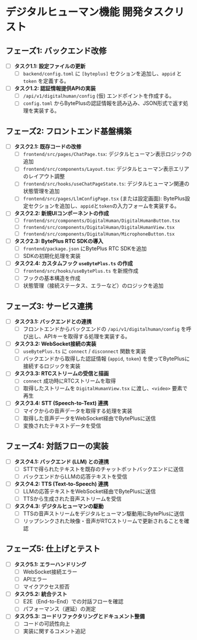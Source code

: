 # デジタルヒューマン機能 開発タスクリスト

## フェーズ1: バックエンド改修

-   [ ] **タスク1.1: 設定ファイルの更新**
    -   [ ] `backend/config.toml` に `[byteplus]` セクションを追加し、`appid` と `token` を定義する。
-   [ ] **タスク1.2: 認証情報提供APIの実装**
    -   [ ] `/api/v1/digitalhuman/config` (仮) エンドポイントを作成する。
    -   [ ] `config.toml` からBytePlusの認証情報を読み込み、JSON形式で返す処理を実装する。

## フェーズ2: フロントエンド基盤構築

-   [ ] **タスク2.1: 既存コードの改修**
    -   [ ] `frontend/src/pages/ChatPage.tsx`: デジタルヒューマン表示ロジックの追加
    -   [ ] `frontend/src/components/Layout.tsx`: デジタルヒューマン表示エリアのレイアウト調整
    -   [ ] `frontend/src/hooks/useChatPageState.ts`: デジタルヒューマン関連の状態管理を追加
    -   [ ] `frontend/src/pages/LlmConfigPage.tsx` (または設定画面): BytePlus設定セクションを追加し、`appid`と`token`の入力フォームを実装する。
-   [ ] **タスク2.2: 新規UIコンポーネントの作成**
    -   [ ] `frontend/src/components/DigitalHuman/DigitalHumanButton.tsx`
    -   [ ] `frontend/src/components/DigitalHuman/DigitalHumanView.tsx`
    -   [ ] `frontend/src/components/DigitalHuman/MicrophoneButton.tsx`
-   [ ] **タスク2.3: BytePlus RTC SDKの導入**
    -   [ ] `frontend/package.json` にBytePlus RTC SDKを追加
    -   [ ] SDKの初期化処理を実装
-   [ ] **タスク2.4: カスタムフック `useBytePlus.ts` の作成**
    -   [ ] `frontend/src/hooks/useBytePlus.ts` を新規作成
    -   [ ] フックの基本構造を作成
    -   [ ] 状態管理（接続ステータス、エラーなど）のロジックを追加

## フェーズ3: サービス連携

-   [ ] **タスク3.1: バックエンドとの連携**
    -   [ ] フロントエンドからバックエンドの `/api/v1/digitalhuman/config` を呼び出し、APIキーを取得する処理を実装する。
-   [ ] **タスク3.2: WebSocket接続の実装**
    -   [ ] `useBytePlus.ts` に `connect` / `disconnect` 関数を実装
    -   [ ] バックエンドから取得した認証情報 (`appid`, `token`) を使ってBytePlusに接続するロジックを実装
-   [ ] **タスク3.3: RTCストリームの受信と描画**
    -   [ ] `connect` 成功時にRTCストリームを取得
    -   [ ] 取得したストリームを `DigitalHumanView.tsx` に渡し、`<video>` 要素で再生
-   [ ] **タスク3.4: STT (Speech-to-Text) 連携**
    -   [ ] マイクからの音声データを取得する処理を実装
    -   [ ] 取得した音声データをWebSocket経由でBytePlusに送信
    -   [ ] 変換されたテキストデータを受信

## フェーズ4: 対話フローの実装

-   [ ] **タスク4.1: バックエンド (LLM) との連携**
    -   [ ] STTで得られたテキストを既存のチャットボットバックエンドに送信
    -   [ ] バックエンドからLLMの応答テキストを受信
-   [ ] **タスク4.2: TTS (Text-to-Speech) 連携**
    -   [ ] LLMの応答テキストをWebSocket経由でBytePlusに送信
    -   [ ] TTSから生成された音声ストリームを受信
-   [ ] **タスク4.3: デジタルヒューマンの駆動**
    -   [ ] TTSの音声ストリームをデジタルヒューマン駆動用にBytePlusに送信
    -   [ ] リップシンクされた映像・音声がRTCストリームで更新されることを確認

## フェーズ5: 仕上げとテスト

-   [ ] **タスク5.1: エラーハンドリング**
    -   [ ] WebSocket接続エラー
    -   [ ] APIエラー
    -   [ ] マイクアクセス拒否
-   [ ] **タスク5.2: 統合テスト**
    -   [ ] E2E（End-to-End）での対話フローを確認
    -   [ ] パフォーマンス（遅延）の測定
-   [ ] **タスク5.3: コードリファクタリングとドキュメント整備**
    -   [ ] コードの可読性向上
    -   [ ] 実装に関するコメント追記